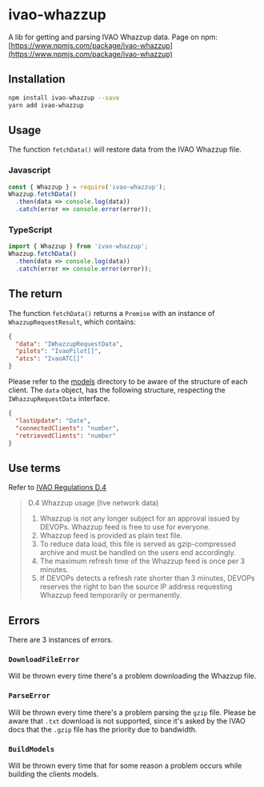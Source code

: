 # ivao-whazzup
A lib for getting and parsing IVAO Whazzup data.
Page on npm: [https://www.npmjs.com/package/ivao-whazzup](https://www.npmjs.com/package/ivao-whazzup)

## Installation 
```sh
npm install ivao-whazzup --save
yarn add ivao-whazzup
```

## Usage
The function `fetchData()` will restore data from the IVAO Whazzup file.

### Javascript
```javascript
const { Whazzup } = require('ivao-whazzup');
Whazzup.fetchData()
  .then(data => console.log(data))
  .catch(error => console.error(error));
```

### TypeScript
```typescript
import { Whazzup } from 'ivao-whazzup';
Whazzup.fetchData()
  .then(data => console.log(data))
  .catch(error => console.error(error));
```

## The return
The function `fetchData()` returns a `Promise` with an instance of `WhazzupRequestResult`, which contains:
```json
{
  "data": "IWhazzupRequestData",
  "pilots": "IvaoPilot[]",
  "atcs": "IvaoATC[]"
}
```
Please refer to the [models](https://github.com/jpedroh/ivao-whazzup/tree/master/src/models) directory to be aware of the structure of each client. The `data` object, has the following structure, respecting the `IWhazzupRequestData` interface.
```json
{
  "lastUpdate": "Date",
  "connectedClients": "number",
  "retrievedClients": "number"
}
```

## Use terms
Refer to [IVAO Regulations D.4](https://doc.ivao.aero/rules2:regulations#devops)
> D.4 Whazzup usage (live network data)
> 1. Whazzup is not any longer subject for an approval issued by DEVOPs. Whazzup feed is free to use for everyone.
> 2. Whazzup feed is provided as plain text file.
> 3. To reduce data load, this file is served as gzip-compressed archive and must be handled on the users end accordingly.
> 4. The maximum refresh time of the Whazzup feed is once per 3 minutes.
> 5. If DEVOPs detects a refresh rate shorter than 3 minutes, DEVOPs reserves the right to ban the source IP address requesting Whazzup feed temporarily or permanently.

## Errors
There are 3 instances of errors.

### `DownloadFileError`
Will be thrown every time there's a problem downloading the Whazzup file.

### `ParseError`
Will be thrown every time there's a problem parsing the `gzip` file. Please be aware that `.txt` download is not supported, since it's asked by the IVAO docs that the `.gzip` file has the priority due to bandwidth.

### `BuildModels`
Will be thrown every time that for some reason a problem occurs while building the clients models.
